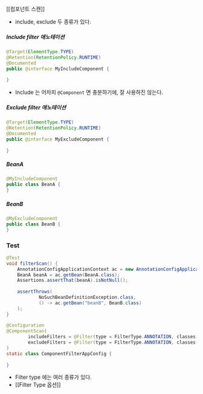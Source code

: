 [[컴포넌트 스캔]]
- include, exclude 두 종류가 있다.

##### Include filter 애노테이션
```java
@Target(ElementType.TYPE)  
@Retention(RetentionPolicy.RUNTIME)  
@Documented  
public @interface MyIncludeComponent {  
  
}
```

- Include 는 어차피 `@Component` 면 충분하기에, 잘 사용하진 않는다.
##### Exclude filter 애노테이션
```java
@Target(ElementType.TYPE)  
@Retention(RetentionPolicy.RUNTIME)  
@Documented  
public @interface MyExcludeComponent {  
      
}
```



##### BeanA
```java
@MyIncludeComponent  
public class BeanA {  
}
```
##### BeanB
```java
@MyExcludeComponent  
public class BeanB {  
}
```

### Test
```java
@Test  
void filterScan() {  
    AnnotationConfigApplicationContext ac = new AnnotationConfigApplicationContext(ComponentFilterAppConfig.class);  
    BeanA beanA = ac.getBean(BeanA.class);  
    Assertions.assertThat(beanA).isNotNull();  
  
    assertThrows(  
            NoSuchBeanDefinitionException.class,  
            () -> ac.getBean("beanB", BeanB.class)  
    );  
}  
  
@Configuration  
@ComponentScan(  
        includeFilters = @Filter(type = FilterType.ANNOTATION, classes = MyIncludeComponent.class),  
        excludeFilters = @Filter(type = FilterType.ANNOTATION, classes = MyExcludeComponent.class)  
)  
static class ComponentFilterAppConfig {  
  
}
```
- Filter type 에는 여러 종류가 있다.
- [[Filter Type 옵션]]

